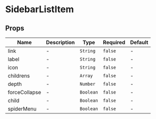 # SidebarListItem

## Props

<!-- @vuese:SidebarListItem:props:start -->

|Name|Description|Type|Required|Default|
|---|---|---|---|---|
|link|-|`String`|`false`|-|
|label|-|`String`|`false`|-|
|icon|-|`String`|`false`|-|
|childrens|-|`Array`|`false`|-|
|depth|-|`Number`|`false`|-|
|forceCollapse|-|`Boolean`|`false`|-|
|child|-|`Boolean`|`false`|-|
|spiderMenu|-|`Boolean`|`false`|-|

<!-- @vuese:SidebarListItem:props:end -->


